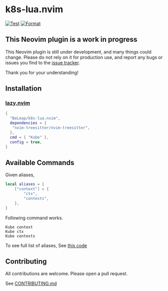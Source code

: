 # k8s-lua.nvim

[![Test](https://github.com/BeLeap/k8s-lua.nvim/actions/workflows/test.yaml/badge.svg)](https://github.com/BeLeap/k8s-lua.nvim/actions/workflows/test.yaml)
[![Format](https://github.com/BeLeap/k8s-lua.nvim/actions/workflows/format.yaml/badge.svg)](https://github.com/BeLeap/k8s-lua.nvim/actions/workflows/format.yaml)

## This Neovim plugin is a work in progress

This Neovim plugin is still under development, and many things could change.
Please do not rely on it for production use,
and report any bugs or issues you find to the [issue tracker](https://github.com/BeLeap/k8s-lua.nvim/issues).

Thank you for your understanding!

## Installation

### [lazy.nvim](https://github.com/folke/lazy.nvim)

```lua
{
  "BeLeap/k8s-lua.nvim",
  dependencies = {
   "nvim-treesitter/nvim-treesitter",
  },
  cmd = { "Kube" },
  config = true,
}
```

## Available Commands

Given aliases,

```lua
local aliases = {
    ["context"] = {
        "ctx",
        "contexts",
    },
}
```

Following command works.

```vim
Kube context
Kube ctx
Kube contexts
```

To see full list of aliases, See [this code](lua/k8s/commands.lua#L1-L26)

## Contributing

All contributions are welcome.
Please open a pull request.

See [CONTRIBUTING.md](CONTRIBUTING.md)
